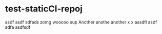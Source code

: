 test-staticCI-repoj
==================
asdf
asdf
sdfads
zomg
wooooo
sup
Another
anothe
another
x
x
aasdfl
asdf
sdfa
asdfsdf
